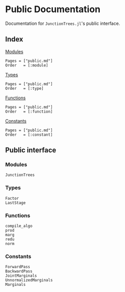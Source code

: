 # Public Documentation

Documentation for `JunctionTrees.jl`'s public interface.

## Index

[Modules](@ref)

```@index
Pages = ["public.md"]
Order   = [:module]
```

[Types](@ref)

```@index
Pages = ["public.md"]
Order   = [:type]
```

[Functions](@ref)

```@index
Pages = ["public.md"]
Order   = [:function]
```

[Constants](@ref)

```@index
Pages = ["public.md"]
Order   = [:constant]
```

## Public interface

### Modules

```@docs
JunctionTrees
```

### Types

```@docs
Factor
LastStage
```

### Functions

```@docs
compile_algo
prod
marg
redu
norm
```

### Constants

```@docs
ForwardPass
BackwardPass
JointMarginals
UnnormalizedMarginals
Marginals
```
